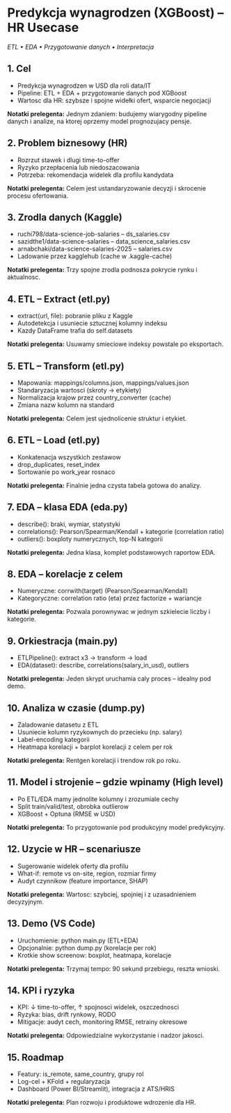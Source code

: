 # Predykcja wynagrodzen (XGBoost) – HR Usecase

_ETL • EDA • Przygotowanie danych • Interpretacja_

## 1. Cel
- Predykcja wynagrodzen w USD dla roli data/IT
- Pipeline: ETL + EDA + przygotowanie danych pod XGBoost
- Wartosc dla HR: szybsze i spojne widełki ofert, wsparcie negocjacji

**Notatki prelegenta:** Jednym zdaniem: budujemy wiarygodny pipeline danych i analize, na ktorej oprzemy model prognozujacy pensje.

## 2. Problem biznesowy (HR)
- Rozrzut stawek i dlugi time-to-offer
- Ryzyko przepłacenia lub niedoszacowania
- Potrzeba: rekomendacja widelek dla profilu kandydata

**Notatki prelegenta:** Celem jest ustandaryzowanie decyzji i skrocenie procesu ofertowania.

## 3. Zrodla danych (Kaggle)
- ruchi798/data-science-job-salaries – ds_salaries.csv
- sazidthe1/data-science-salaries – data_science_salaries.csv
- arnabchaki/data-science-salaries-2025 – salaries.csv
- Ladowanie przez kagglehub (cache w .kaggle-cache)

**Notatki prelegenta:** Trzy spojne zrodla podnosza pokrycie rynku i aktualnosc.

## 4. ETL – Extract (etl.py)
- extract(url, file): pobranie pliku z Kaggle
- Autodetekcja i usuniecie sztucznej kolumny indeksu
- Kazdy DataFrame trafia do self.datasets

**Notatki prelegenta:** Usuwamy smieciowe indeksy powstale po eksportach.

## 5. ETL – Transform (etl.py)
- Mapowania: mappings/columns.json, mappings/values.json
- Standaryzacja wartosci (skroty -> etykiety)
- Normalizacja krajow przez country_converter (cache)
- Zmiana nazw kolumn na standard

**Notatki prelegenta:** Celem jest ujednolicenie struktur i etykiet.

## 6. ETL – Load (etl.py)
- Konkatenacja wszystkich zestawow
- drop_duplicates, reset_index
- Sortowanie po work_year rosnaco

**Notatki prelegenta:** Finalnie jedna czysta tabela gotowa do analizy.

## 7. EDA – klasa EDA (eda.py)
- describe(): braki, wymiar, statystyki
- correlations(): Pearson/Spearman/Kendall + kategorie (correlation ratio)
- outliers(): boxploty numerycznych, top-N kategorii

**Notatki prelegenta:** Jedna klasa, komplet podstawowych raportow EDA.

## 8. EDA – korelacje z celem
- Numeryczne: corrwith(target) (Pearson/Spearman/Kendall)
- Kategoryczne: correlation ratio (eta) przez factorize + wariancje

**Notatki prelegenta:** Pozwala porownywac w jednym szkielecie liczby i kategorie.

## 9. Orkiestracja (main.py)
- ETLPipeline(): extract x3 -> transform -> load
- EDA(dataset): describe, correlations(salary_in_usd), outliers

**Notatki prelegenta:** Jeden skrypt uruchamia caly proces – idealny pod demo.

## 10. Analiza w czasie (dump.py)
- Zaladowanie datasetu z ETL
- Usuniecie kolumn ryzykownych do przecieku (np. salary)
- Label-encoding kategorii
- Heatmapa korelacji + barplot korelacji z celem per rok

**Notatki prelegenta:** Rentgen korelacji i trendow rok po roku.

## 11. Model i strojenie – gdzie wpinamy (High level)
- Po ETL/EDA mamy jednolite kolumny i zrozumiale cechy
- Split train/valid/test, obrobka outlierow
- XGBoost + Optuna (RMSE w USD)

**Notatki prelegenta:** To przygotowanie pod produkcyjny model predykcyjny.

## 12. Uzycie w HR – scenariusze
- Sugerowanie widelek oferty dla profilu
- What-if: remote vs on-site, region, rozmiar firmy
- Audyt czynnikow (feature importance, SHAP)

**Notatki prelegenta:** Wartosc: szybciej, spojniej i z uzasadnieniem decyzyjnym.

## 13. Demo (VS Code)
- Uruchomienie: python main.py (ETL+EDA)
- Opcjonalnie: python dump.py (korelacje per rok)
- Krotkie show screenow: boxplot, heatmapa, korelacje

**Notatki prelegenta:** Trzymaj tempo: 90 sekund przebiegu, reszta wnioski.

## 14. KPI i ryzyka
- KPI: ↓ time-to-offer, ↑ spojnosci widelek, oszczednosci
- Ryzyka: bias, drift rynkowy, RODO
- Mitigacje: audyt cech, monitoring RMSE, retrainy okresowe

**Notatki prelegenta:** Odpowiedzialne wykorzystanie i nadzor jakosci.

## 15. Roadmap
- Featury: is_remote, same_country, grupy rol
- Log-cel + KFold + regularyzacja
- Dashboard (Power BI/Streamlit), integracja z ATS/HRIS

**Notatki prelegenta:** Plan rozwoju i produktowe wdrozenie dla HR.

